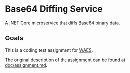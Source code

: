 # Base64 Diffing Service

A .NET Core microservice that diffs Base64 binary data.

## Goals

This is a coding test assignment for [WAES](https://www.wearewaes.com/).

The original description of the assignment can be found at [doc/assignment.md](doc/assignment.md).
